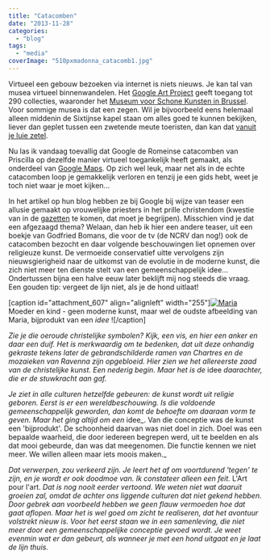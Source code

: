 ```yaml
---
title: "Catacomben"
date: "2013-11-28"
categories: 
  - "blog"
tags: 
  - "media"
coverImage: "510pxmadonna_catacomb1.jpg"
---
```


Virtueel een gebouw bezoeken via internet is niets nieuws. Je kan tal van musea virtueel binnenwandelen. Het [Google Art Project](http://www.google.com/culturalinstitute/collections?projectId=art-project) geeft toegang tot 290 collecties, waaronder het [Museum voor Schone Kunsten in Brussel](http://www.google.com/culturalinstitute/collection/royal-museums-of-fine-arts-of-belgium?projectId=art-project). Voor sommige musea is dat een zegen. Wil je bijvoorbeeld eens helemaal alleen middenin de Sixtijnse kapel staan om alles goed te kunnen bekijken, liever dan geplet tussen een zwetende meute toeristen, dan kan dat [vanuit je luie zetel](http://www.vatican.va/various/cappelle/sistina_vr/index.html).

Nu las ik vandaag toevallig dat Google de Romeinse catacomben van Priscilla op dezelfde manier virtueel toegankelijk heeft gemaakt, als onderdeel van [Google Maps](https://www.google.com/maps/preview#!data=!1m4!1m3!1d2729!2d12.5088648!3d41.9299842!4m12!2m11!1m10!1s0x0%3A0x6ac5a8c1e54625b!3m8!1m3!1d26081603!2d-95.677068!3d37.0625!3m2!1i1024!2i768!4f13.1). Op zich wel leuk, maar net als in de echte catacomben loop je gemakkelijk verloren en tenzij je een gids hebt, weet je toch niet waar je moet kijken...

In het artikel op hun blog hebben ze bij Google bij wijze van teaser een allusie gemaakt op vrouwelijke priesters in het prille christendom (kwestie van in de [gazetten](https://www.google.com/search?hl=nl&gl=be&tbm=nws&authuser=0&q=catacombs+woman+priest&oq=catacombs+woman+priest&gs_l=news-cc.3..43j43i53.3697.7815.0.8049.22.1.0.21.0.0.94.94.1.1.0...0.0...1ac.1.tegQFhDd52Q) te komen, dat moet je begrijpen). Misschien vind je dat een afgezaagd thema? Welaan, dan heb ik hier een andere teaser, uit een boekje van Godfried Bomans, die voor de tv (de NCRV dan nog!) ook de catacomben bezocht en daar volgende beschouwingen liet opnemen over religieuze kunst. De vermoeide conservatief uitte vervolgens zijn nieuwsgierigheid naar de uitkomst van de evolutie in de moderne kunst, die zich niet meer ten dienste stelt van een gemeenschappelijk idee… Ondertussen bijna een halve eeuw later beklijft mij nog steeds die vraag. Een gouden tip: vergeet de lijn niet, als je de hond uitlaat!

\[caption id="attachment\_607" align="alignleft" width="255"\][![Maria](/wp-content/uploads/2014/12/510pxmadonna_catacomb1.jpg?w=255)](http://en.wikipedia.org/wiki/Catacomb_of_Priscilla) Moeder en kind - geen moderne kunst, maar wel de oudste afbeelding van Maria, bijprodukt van een _idee_ !\[/caption\]

_Zie je die oeroude christelijke symbolen? Kijk, een vis, en hier een anker en daar een duif. Het is merkwaardig om te bedenken, dat uit deze onhandig gekraste tekens later de gebrandschilderde ramen van Chartres en de mozaieken van Ravenna zijn opgebloeid. Hier zien we het allereerste zaad van de christelijke kunst. Een nederig begin. Maar het is de_ idee _daarachter, die er de stuwkracht aan gaf._

_Je ziet in alle culturen hetzelfde gebeuren: de kunst wordt uit religie geboren. Eerst is er een wereldbeschouwing. Is die voldoende gemeenschappelijk geworden, dan komt de behoefte om daaraan vorm te geven. Maar het ging altijd om een_ idee_. Van die conceptie was de kunst een 'bijprodukt'. De schoonheid daarvan was niet doel in zich. Doel was een bepaalde waarheid, die door iedereen begrepen werd, uit te beelden en als dat mooi gebeurde, dan was dat meegenomen. Die functie kennen we niet meer. We willen alleen maar iets moois maken._

_Dat verwerpen, zou verkeerd zijn. Je leert het af om voortdurend 'tegen' te zijn, en je wordt er ook doodmoe van. Ik constateer alleen een feit._ L'Art pour l'art. _Dat is nog nooit eerder vertoond. We weten niet wat daaruit groeien zal, omdat de achter ons liggende culturen dat niet gekend hebben. Door gebrek aan voorbeeld hebben we geen flauw vermoeden hoe dat gaat aflopen. Maar het is wel goed om zicht te realiseren, dat het avontuur volstrekt nieuw is. Voor het eerst staan we in een samenleving, die niet meer door een gemeenschappelijke conceptie gevoed wordt. Je weet evenmin wat er dan gebeurt, als wanneer je met een hond uitgaat en je laat de lijn thuis._
